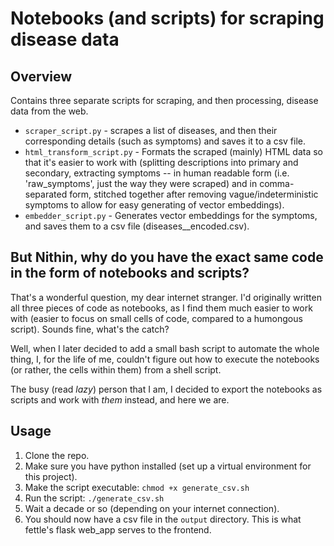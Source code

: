 # Notebooks (and scripts) for scraping disease data

## Overview

Contains three separate scripts for scraping, and then processing, disease data from the web.

- `scraper_script.py` - scrapes a list of diseases, and then their corresponding details (such as symptoms) and saves it to a csv file.
- `html_transform_script.py` - Formats the scraped (mainly) HTML data so that it's easier to work with (splitting descriptions into primary and secondary, extracting symptoms -- in human readable form (i.e. 'raw_symptoms', just the way they were scraped) and in comma-separated form, stitched together after removing vague/indeterministic symptoms to allow for easy generating of vector embeddings).
- `embedder_script.py` - Generates vector embeddings for the symptoms, and saves them to a csv file (diseases__encoded.csv).

## But Nithin, why do you have the exact same code in the form of notebooks and scripts?

That's a wonderful question, my dear internet stranger. I'd originally written all three pieces of code as notebooks, as I find them much easier to work with (easier to focus on small cells of code, compared to a humongous script). Sounds fine, what's the catch?

Well, when I later decided to add a small bash script to automate the whole thing, I, for the life of me, couldn't figure out how to execute the notebooks (or rather, the cells within them) from a shell script.

The busy (read _lazy_) person that I am, I decided to export the notebooks as scripts and work with _them_ instead, and here we are.

## Usage

1. Clone the repo.
2. Make sure you have python installed (set up a virtual environment for this project).
3. Make the script executable: `chmod +x generate_csv.sh`
4. Run the script: `./generate_csv.sh`
5. Wait a decade or so (depending on your internet connection).
6. You should now have a csv file in the `output` directory. This is what fettle's flask web_app serves to the frontend.
